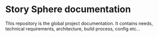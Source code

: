 # Story Sphere documentation
This repository is the global project documentation. It contains needs, technical requirements, architecture, build process, config etc... 
